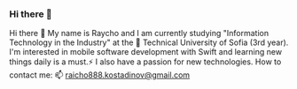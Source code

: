 ### Hi there 👋

<!--
**Raycho01/Raycho01** is a ✨ _special_ ✨ repository because its `README.md` (this file) appears on your GitHub profile.

Here are some ideas to get you started:

- 🔭 I’m currently working on ...
- 🌱 I’m currently learning ...
- 👯 I’m looking to collaborate on ...
- 🤔 I’m looking for help with ...
- 💬 Ask me about ...
- 📫 How to reach me: ...
- 😄 Pronouns: ...
- ⚡ Fun fact: ...
-->

Hi there 👋
My name is Raycho and I am currently studying "Information Technology in the Industry" at the 🌱 Technical University of Sofia (3rd year). I'm interested in mobile software development with Swift and learning new things daily is a must.⚡️ I also have a passion for new technologies. How to contact me: 
📫 raicho888.kostadinov@gmail.com
